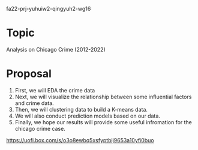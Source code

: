 fa22-prj-yuhuiw2-qingyuh2-wg16

# Topic
Analysis on Chicago Crime (2012-2022)

# Proposal
1. First, we will EDA the crime data
2. Next, we will visualize the relationship between some influential factors and crime data.
3. Then, we will clustering data to build a K-means data.
4. We will also conduct prediction models based on our data.
5. Finally, we hope our results will provide some useful infromation for the chicago crime case.

https://uofi.box.com/s/o3o8ewbq5xsfyptblj9653a10yfi0buo
